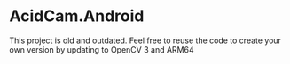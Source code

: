 # AcidCam.Android

This project is old and outdated. Feel free to reuse the code to create your own version by updating to OpenCV 3 and ARM64

